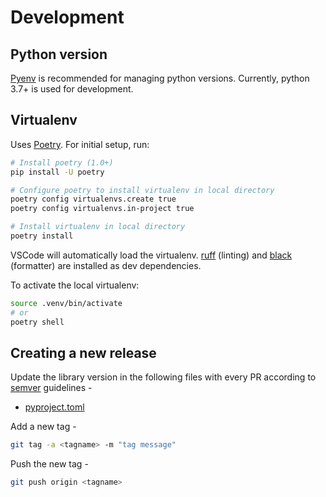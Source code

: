 # Development

## Python version

[Pyenv](https://github.com/pyenv/pyenv) is recommended for managing python versions. Currently, python 3.7+ is used for development.

## Virtualenv

Uses [Poetry](https://poetry.eustace.io/docs/). For initial setup, run:

```sh
# Install poetry (1.0+)
pip install -U poetry

# Configure poetry to install virtualenv in local directory
poetry config virtualenvs.create true
poetry config virtualenvs.in-project true

# Install virtualenv in local directory
poetry install
```

VSCode will automatically load the virtualenv. [ruff](https://github.com/charliermarsh/ruff) (linting) and [black](https://github.com/ambv/black) (formatter) are installed as dev dependencies.

To activate the local virtualenv:

```sh
source .venv/bin/activate
# or
poetry shell
```

## Creating a new release

Update the library version in the following files with every PR according to [semver](https://semver.org/) guidelines -

- [pyproject.toml](https://github.com/mdai/mdai-client-py/blob/master/pyproject.toml#L6)

Add a new tag -

```sh
git tag -a <tagname> -m "tag message"
```

Push the new tag -

```sh
git push origin <tagname>
```
